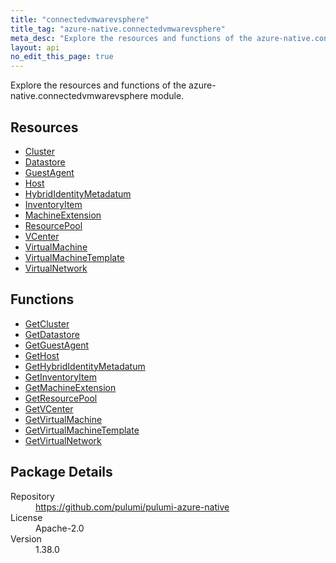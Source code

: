```yaml
---
title: "connectedvmwarevsphere"
title_tag: "azure-native.connectedvmwarevsphere"
meta_desc: "Explore the resources and functions of the azure-native.connectedvmwarevsphere module."
layout: api
no_edit_this_page: true
---
```


<!-- WARNING: this file was generated by Pulumi Docs Generator. -->
<!-- Do not edit by hand unless you're certain you know what you are doing! -->

Explore the resources and functions of the azure-native.connectedvmwarevsphere module.

<h2 id="resources">Resources</h2>
<ul class="api">
    <li><a href="cluster" title="Cluster"><span class="symbol resource"></span>Cluster</a></li>
    <li><a href="datastore" title="Datastore"><span class="symbol resource"></span>Datastore</a></li>
    <li><a href="guestagent" title="GuestAgent"><span class="symbol resource"></span>GuestAgent</a></li>
    <li><a href="host" title="Host"><span class="symbol resource"></span>Host</a></li>
    <li><a href="hybrididentitymetadatum" title="HybridIdentityMetadatum"><span class="symbol resource"></span>HybridIdentityMetadatum</a></li>
    <li><a href="inventoryitem" title="InventoryItem"><span class="symbol resource"></span>InventoryItem</a></li>
    <li><a href="machineextension" title="MachineExtension"><span class="symbol resource"></span>MachineExtension</a></li>
    <li><a href="resourcepool" title="ResourcePool"><span class="symbol resource"></span>ResourcePool</a></li>
    <li><a href="vcenter" title="VCenter"><span class="symbol resource"></span>VCenter</a></li>
    <li><a href="virtualmachine" title="VirtualMachine"><span class="symbol resource"></span>VirtualMachine</a></li>
    <li><a href="virtualmachinetemplate" title="VirtualMachineTemplate"><span class="symbol resource"></span>VirtualMachineTemplate</a></li>
    <li><a href="virtualnetwork" title="VirtualNetwork"><span class="symbol resource"></span>VirtualNetwork</a></li>
</ul>

<h2 id="functions">Functions</h2>
<ul class="api">
    <li><a href="getcluster" title="GetCluster"><span class="symbol function"></span>GetCluster</a></li>
    <li><a href="getdatastore" title="GetDatastore"><span class="symbol function"></span>GetDatastore</a></li>
    <li><a href="getguestagent" title="GetGuestAgent"><span class="symbol function"></span>GetGuestAgent</a></li>
    <li><a href="gethost" title="GetHost"><span class="symbol function"></span>GetHost</a></li>
    <li><a href="gethybrididentitymetadatum" title="GetHybridIdentityMetadatum"><span class="symbol function"></span>GetHybridIdentityMetadatum</a></li>
    <li><a href="getinventoryitem" title="GetInventoryItem"><span class="symbol function"></span>GetInventoryItem</a></li>
    <li><a href="getmachineextension" title="GetMachineExtension"><span class="symbol function"></span>GetMachineExtension</a></li>
    <li><a href="getresourcepool" title="GetResourcePool"><span class="symbol function"></span>GetResourcePool</a></li>
    <li><a href="getvcenter" title="GetVCenter"><span class="symbol function"></span>GetVCenter</a></li>
    <li><a href="getvirtualmachine" title="GetVirtualMachine"><span class="symbol function"></span>GetVirtualMachine</a></li>
    <li><a href="getvirtualmachinetemplate" title="GetVirtualMachineTemplate"><span class="symbol function"></span>GetVirtualMachineTemplate</a></li>
    <li><a href="getvirtualnetwork" title="GetVirtualNetwork"><span class="symbol function"></span>GetVirtualNetwork</a></li>
</ul>

<h2 id="package-details">Package Details</h2>
<dl class="package-details">
	<dt>Repository</dt>
	<dd><a href="https://github.com/pulumi/pulumi-azure-native">https://github.com/pulumi/pulumi-azure-native</a></dd>
	<dt>License</dt>
	<dd>Apache-2.0</dd>
	<dt>Version</dt>
	<dd>1.38.0</dd>
</dl>

